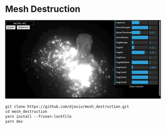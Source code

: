 # Mesh Destruction

![screenshot](screenshot.jpg)

```shell
git clone https://github.com/djosix/mesh_destruction.git
cd mesh_destruction
yarn install --frozen-lockfile
yarn dev
```
